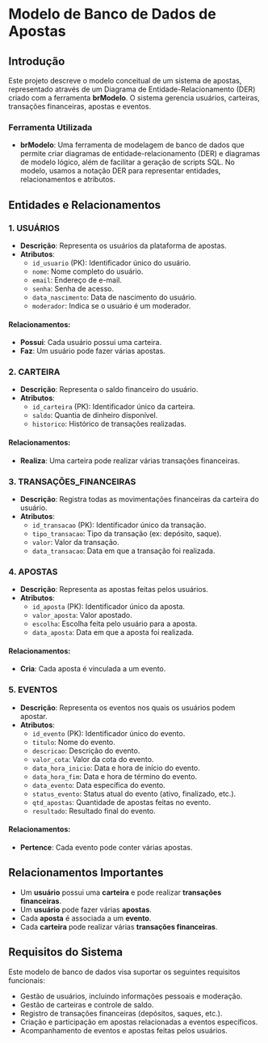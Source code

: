 # Modelo de Banco de Dados de Apostas

## Introdução

Este projeto descreve o modelo conceitual de um sistema de apostas, representado através de um Diagrama de Entidade-Relacionamento (DER) criado com a ferramenta **brModelo**. O sistema gerencia usuários, carteiras, transações financeiras, apostas e eventos.

### Ferramenta Utilizada

- **brModelo**: Uma ferramenta de modelagem de banco de dados que permite criar diagramas de entidade-relacionamento (DER) e diagramas de modelo lógico, além de facilitar a geração de scripts SQL. No modelo, usamos a notação DER para representar entidades, relacionamentos e atributos.

## Entidades e Relacionamentos

### 1. USUÁRIOS
- **Descrição**: Representa os usuários da plataforma de apostas.
- **Atributos**:
  - `id_usuario` (PK): Identificador único do usuário.
  - `nome`: Nome completo do usuário.
  - `email`: Endereço de e-mail.
  - `senha`: Senha de acesso.
  - `data_nascimento`: Data de nascimento do usuário.
  - `moderador`: Indica se o usuário é um moderador.

#### Relacionamentos:
- **Possui**: Cada usuário possui uma carteira.
- **Faz**: Um usuário pode fazer várias apostas.

### 2. CARTEIRA
- **Descrição**: Representa o saldo financeiro do usuário.
- **Atributos**:
  - `id_carteira` (PK): Identificador único da carteira.
  - `saldo`: Quantia de dinheiro disponível.
  - `historico`: Histórico de transações realizadas.

#### Relacionamentos:
- **Realiza**: Uma carteira pode realizar várias transações financeiras.

### 3. TRANSAÇÕES_FINANCEIRAS
- **Descrição**: Registra todas as movimentações financeiras da carteira do usuário.
- **Atributos**:
  - `id_transacao` (PK): Identificador único da transação.
  - `tipo_transacao`: Tipo da transação (ex: depósito, saque).
  - `valor`: Valor da transação.
  - `data_transacao`: Data em que a transação foi realizada.

### 4. APOSTAS
- **Descrição**: Representa as apostas feitas pelos usuários.
- **Atributos**:
  - `id_aposta` (PK): Identificador único da aposta.
  - `valor_aposta`: Valor apostado.
  - `escolha`: Escolha feita pelo usuário para a aposta.
  - `data_aposta`: Data em que a aposta foi realizada.

#### Relacionamentos:
- **Cria**: Cada aposta é vinculada a um evento.

### 5. EVENTOS
- **Descrição**: Representa os eventos nos quais os usuários podem apostar.
- **Atributos**:
  - `id_evento` (PK): Identificador único do evento.
  - `titulo`: Nome do evento.
  - `descricao`: Descrição do evento.
  - `valor_cota`: Valor da cota do evento.
  - `data_hora_inicio`: Data e hora de início do evento.
  - `data_hora_fim`: Data e hora de término do evento.
  - `data_evento`: Data específica do evento.
  - `status_evento`: Status atual do evento (ativo, finalizado, etc.).
  - `qtd_apostas`: Quantidade de apostas feitas no evento.
  - `resultado`: Resultado final do evento.

#### Relacionamentos:
- **Pertence**: Cada evento pode conter várias apostas.

## Relacionamentos Importantes

- Um **usuário** possui uma **carteira** e pode realizar **transações financeiras**.
- Um **usuário** pode fazer várias **apostas**.
- Cada **aposta** é associada a um **evento**.
- Cada **carteira** pode realizar várias **transações financeiras**.

## Requisitos do Sistema

Este modelo de banco de dados visa suportar os seguintes requisitos funcionais:

- Gestão de usuários, incluindo informações pessoais e moderação.
- Gestão de carteiras e controle de saldo.
- Registro de transações financeiras (depósitos, saques, etc.).
- Criação e participação em apostas relacionadas a eventos específicos.
- Acompanhamento de eventos e apostas feitas pelos usuários.
